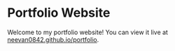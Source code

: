 # Portfolio Website

Welcome to my portfolio website! You can view it live at [neevan0842.github.io/portfolio](https://neevan0842.github.io/portfolio).
